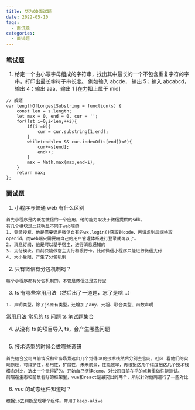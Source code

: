 ```yaml
---
title: 华为OD面试题
date: 2022-05-10
tags:
  - 面试题
categories:
  - 面试题
---
```


### 笔试题

1. 给定一个由小写字母组成的字符串，找出其中最长的一个不包含重复字符的字串，打印出最长字符子串长度。 例如输入 abcde， 输出 5；输入 abcabcd，输出 4；输出 aaa，输出 1
   [在力扣上属于 mid]

```
// 解题
var lengthOfLongestSubstring = function(s) {
    const len = s.length;
    let max = 0, end = 0, cur = '';
    for(let i=0;i<len;++i){
        if(i!=0){
            cur = cur.substring(1,end);
        }
        while(end<len && cur.indexOf(s[end])<0){
            cur+=s[end];
            end++;
        }
        max = Math.max(max,end-i);
    }
    return max;
};
```

### 面试题

1. 小程序与普通 web 有什么区别

```
首先小程序是内嵌在微信的一个应用，他的能力取决于微信提供的sdk。
有几个模块是比较明显不同于web端的
1. 登录授权。他是需要调用微信自有的wx.login()获取到code，再请求到后端换取openid。而web端只需要用自己的用户管理体系进行登录就可以了。
2. 消息订阅，他是可以基于宿主，进行消息通知的
3. 支付模块，目前只能做宿主支付和银行卡，比如微信小程序只能进行微信支付
4. 大小受限，产生了分包机制
```

2. 只有微信有分包机制吗？

```
每个小程序都有分包机制的，不管是微信还是支付宝
```

3. ts 有哪些常用用法（然后出了一道题，忘了是啥...）

```
1. 声明类型，除了js原有类型，还增加了any、元祖、联合类型、函数声明
```

[常用用法](https://zhuanlan.zhihu.com/p/435814832)
[常见的 ts 问题](https://juejin.cn/post/6999985372440559624)
[ts 笔试题集合](https://juejin.cn/post/7009046640308781063)

4. 从没有 ts 的项目导入 ts，会产生哪些问题

```

```

5. 技术选型的时候会做哪些调研

```
首先结合公司目前情况和业务场景选出几个觉得OK的技术栈然后分别去官网，社区 看他们的实现原理，可维护性，易用性，扩展性，未来前景，性能效率，再根据这几个维度把这几个技术栈横向对比，选出一个觉得好的，开始自己搭建demo，对公司目前在乎的点着重做性能测试。
前端在生态和前景看好的框架里，vue和react是最突出的两个，所以针对他两进行了一些对比
```

6. vue 的动态组件知道吗？

```
根据is去判断呈现哪个组件。常用于keep-alive
```
